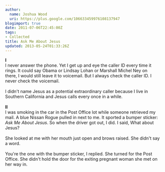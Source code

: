 ```yaml
---
author:
  name: Joshua Wood
  uri: https://plus.google.com/106633459976108137947
blogimport: true
date: 2011-07-06T22:45:00Z
tags:
- Collected
title: Ask Me About Jesus
updated: 2013-05-24T01:33:26Z
---
```


<b>I</b><br />I never answer the phone. Yet I get up and eye the caller ID every time it rings. It could say Obama or Lindsay Lohan or Marshall Michel Ney on there, I would still leave it to voicemail. But I always check the caller ID. I never check the voicemail.<br /><br />I didn't name Jesus as a potential extraordinary caller because I live in Southern California and Jesus calls every once in a while.<br /><br /><b>II</b><br />I was smoking in the car in the Post Office lot while someone retrieved my mail. A blue Nissan Rogue pulled in next to me. It sported a bumper sticker: <i>Ask Me About Jesus</i>. So when the driver got out, I did. I said, What about Jesus?<br /><br />She looked at me with her mouth just open and brows raised. She didn't say a word.<br /><br />You're the one with the bumper sticker, I replied. She turned for the Post Office. She didn't hold the door for the exiting pregnant woman she met on her way in.<br /><br />
